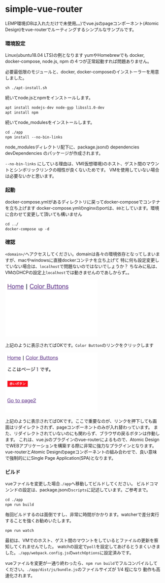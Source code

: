 # simple-vue-router
LEMP環境(DBは入れただけで未使用。。)でvue.jsのpageコンポーネント(Atomic Design)をvue-routerでルーティングするシンプルなサンプルです。
### 環境設定
Linux(ubuntu18.04 LTS)の例となります
yumやHomebrewでも docker, docker-compose, node.js, npm の４つが正常起動すれば問題ありません。

必要最低限のモジュールと、docker, docker-composeのインストーラーを用意しました。
```
sh ./apt-install.sh
```
続いてnode.jsとnpmをインストールします。
```
apt install nodejs-dev node-gyp libssl1.0-dev
apt install npm
```
続いてnode_modulesをインストールします。
```
cd ./app
npm install --no-bin-links
```
node_modulesディレクトリ配下に、package.jsonの dependencies devDependencies のパッケージが作成されます。

`--no-bin-links` にしている理由は、VM(仮想環境)のホスト、ゲスト間のマウントとシンボリックリンクの相性が良くないためです。
VMを使用していない場合は必要ないかと思います。
### 起動
docker-compose.ymlがあるディレクトリに戻ってdocker-composeでコンテナを立ち上げます
docker-compose.ymlのnginxのportは、`80`としています。環境に合わせて変更して頂いても構いません
```
cd ../
docker-compose up -d
```
### 確認
`<domain>/`へアクセスしてください。domainは各々の環境依存となってしまいますが、macやwindowsに直接dockerコンテナを立ち上げて
特に何も設定変更していない場合は、`localhost`で問題ないのではないでしょうか？
ちなみに私は、VMのDHCPの設定上`localhost`では動きませんのであしからず。。

<img src="./image1.jpg" width="300px">

上記のように表示されてばOKです。`Color Button`のリンクをクリックします

<img src="./image2.jpg" width="300px">

上記のように表示されてばOKです。ここで重要なのが、リンクを押下しても画面はリダイレクトされず、pageコンポーネントのみが入れ替わっています。
また、リダイレクトされていないのにも関わらず、ブラウザの戻るボタンは作動します。
これは、vue.jsのプラグインのvue-routerによるもので、Atomic DesignでWEBアプリケーションを構築する際に非常に強力なプラグインとなります。
vue-routerとAtomic Designのpageコンポーネントの組み合わせで、良い意味で強制的ににSingle Page Application(SPA)となります。
### ビルド
vueファイルを変更した場合`./app`へ移動してビルドしてください。
ビルドコマンンドの設定は、package.jsonの`scripts`に記述しています。ご参考まで。
```
cd ./app
npm run build
```
毎回ビルドするのは面倒ですし、非常に時間がかかります。watcherで差分実行することを強くお勧めいたします。
```
npm run watch
```
最初は、VMでのホスト、ゲスト間のマウントをしているとファイルの更新を察知してくれませんでした。
watchの設定で`poll`を設定してあげるとうまくいきました。`./app/webpack.config.js`の`watchOptions`に設定済みです。

vueファイルを変更が一通り終わったら、`npm run build`でフルコンパイルしてください。`./app/dist/js/bundle.js`のファイルサイズが 1/4 程になり
動作も高速化されます。


